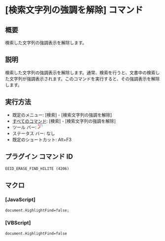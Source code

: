 # \[検索文字列の強調を解除\] コマンド

## 概要

検索した文字列の強調表示を解除します。

## 説明

検索した文字列の強調表示を解除します。通常、検索を行うと、文書中の検索した文字列が強調表示されます。このコマンドを実行すると、その強調表示を解除します。

## 実行方法

- 既定のメニュー: \[検索\] \- \[検索文字列の強調を解除\]
- [すべてのコマンド](../../glossary/allcommands): \[検索\] \- \[検索文字列の強調を解除\]
- ツール バー:
![](../../images/erasefindhilite.png)
- ステータス バー: なし
- 既定のショートカット: Alt+F3

## プラグイン コマンド ID

```
EEID_ERASE_FIND_HILITE (4206)
```

## マクロ

### \[JavaScript\]

```
document.HighlightFind=false;
```

### \[VBScript\]

```
document.HighlightFind=false
```
